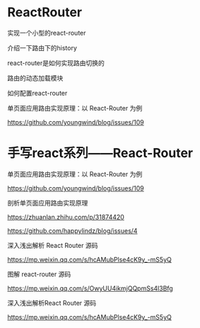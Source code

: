 # ReactRouter

实现一个小型的react-router


介绍一下路由下的history

react-router是如何实现路由切换的

路由的动态加载模块

如何配置react-router



单页面应用路由实现原理：以 React-Router 为例

https://github.com/youngwind/blog/issues/109



# 手写react系列——React-Router



单页面应用路由实现原理：以 React-Router 为例

https://github.com/youngwind/blog/issues/109



剖析单页面应用路由实现原理

https://zhuanlan.zhihu.com/p/31874420





https://github.com/happylindz/blog/issues/4


深入浅出解析 React Router 源码

https://mp.weixin.qq.com/s/hcAMubPlse4cK9y_-mS5yQ








图解 react-router 源码

https://mp.weixin.qq.com/s/OwyUU4ikmjQQpmSs4l3Bfg





深入浅出解析React Router 源码

https://mp.weixin.qq.com/s/hcAMubPlse4cK9y_-mS5yQ